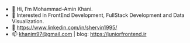 - 👋 Hi, I’m Mohammad-Amin Khani.
- 👀 Interested in FrontEnd Development, FullStack Development and Data Visualization.
- 💞️ https://www.linkedin.com/in/shervin1995/
- 📫 khanim97@gmail.com | blog: https://juniorfrontend.ir 

<!---
Shervin1995/Shervin1995 is a ✨ special ✨ repository because its `README.md` (this file) appears on your GitHub profile.
You can click the Preview link to take a look at your changes.
--->
